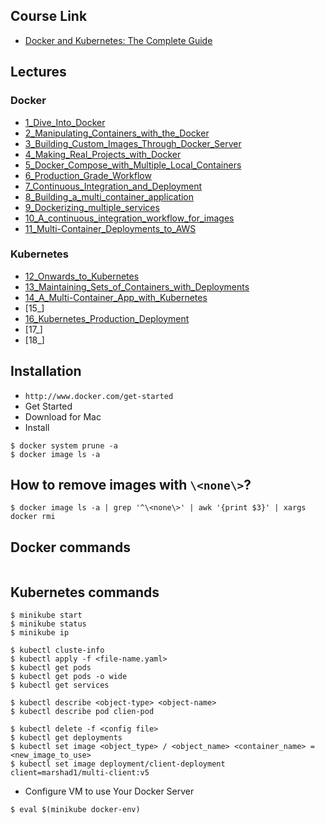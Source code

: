 ## Course Link

* [Docker and Kubernetes: The Complete Guide](https://www.udemy.com/docker-and-kubernetes-the-complete-guide/)

## Lectures

### Docker
* [1_Dive_Into_Docker](https://github.com/muarshad01/Docker-and-Kubernetes/blob/master/1_Dive_Into_Docker.md)
* [2_Manipulating_Containers_with_the_Docker](https://github.com/muarshad01/Docker-and-Kubernetes/blob/master/2_Manipulating_Containers_with_the_Docker.md)
* [3_Building_Custom_Images_Through_Docker_Server](https://github.com/muarshad01/Docker-and-Kubernetes/blob/master/3_Building_Custom_Images_Through_Docker_Server.md)
* [4_Making_Real_Projects_with_Docker](https://github.com/muarshad01/Docker-and-Kubernetes/blob/master/4_Making_Real_Projects_with_Docker.md)
* [5_Docker_Compose_with_Multiple_Local_Containers](https://github.com/muarshad01/Docker-and-Kubernetes/blob/master/5_Docker_Compose_with_Multiple_Local_Containers.md)
* [6_Production_Grade_Workflow](https://github.com/muarshad01/Docker-and-Kubernetes/blob/master/6_Production_Grade_Workflow.md)
* [7_Continuous_Integration_and_Deployment](https://github.com/muarshad01/Docker-and-Kubernetes/blob/master/7_Continuous_Integration_and_Deployment.md)
* [8_Building_a_multi_container_application](https://github.com/muarshad01/Docker-and-Kubernetes/blob/master/8_Building_a_multi_container_application.md)
* [9_Dockerizing_multiple_services](https://github.com/muarshad01/Docker-and-Kubernetes/blob/master/9_Dockerizing_multiple_services.md)
* [10_A_continuous_integration_workflow_for_images](https://github.com/muarshad01/Docker-and-Kubernetes/blob/master/10_A_contious_integration_workflow_for_images.md)
* [11_Multi-Container_Deployments_to_AWS](https://github.com/muarshad01/Docker-and-Kubernetes/blob/master/11_Multi-Container_Deployments_to_AWS.md)

### Kubernetes

* [12_Onwards_to_Kubernetes](https://github.com/muarshad01/Docker-and-Kubernetes/blob/master/12_Onwards_to_Kubernetes.md)
* [13_Maintaining_Sets_of_Containers_with_Deployments](https://github.com/muarshad01/Docker-and-Kubernetes/blob/master/13_Maintaining_Sets_of_Containers_with_Deployments.md)
* [14_A_Multi-Container_App_with_Kubernetes](https://github.com/muarshad01/Docker-and-Kubernetes/blob/master/14_A_Multi-Container_App_with_Kubernetes.md)
* [15_]
* [16_Kubernetes_Production_Deployment](https://github.com/muarshad01/Docker-and-Kubernetes/blob/master/16_Kubernetes_Production_Deployment.md)
* [17_]
* [18_]

## Installation

* `http://www.docker.com/get-started` 
* Get Started
* Download for Mac 
* Install

```
$ docker system prune -a
$ docker image ls -a
```

## How to remove images with `\<none\>`?

```
$ docker image ls -a | grep '^\<none\>' | awk '{print $3}' | xargs docker rmi
```

## Docker commands

```
```

## Kubernetes commands

```
$ minikube start
$ minikube status
$ minikube ip

$ kubectl cluste-info
$ kubectl apply -f <file-name.yaml>
$ kubectl get pods
$ kubectl get pods -o wide
$ kubectl get services

$ kubectl describe <object-type> <object-name>
$ kubectl describe pod clien-pod

$ kubectl delete -f <config file>
$ kubectl get deployments
$ kubectl set image <object_type> / <object_name> <container_name> = <new_image_to_use>
$ kubectl set image deployment/client-deployment client=marshad1/multi-client:v5
```

* Configure VM to use Your Docker Server 

```
$ eval $(minikube docker-env)
```
